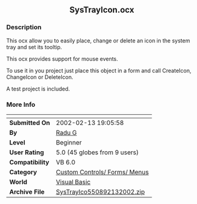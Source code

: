 ﻿<div align="center">

## SysTrayIcon\.ocx


</div>

### Description

This ocx allow you to easily place, change or delete an icon in the system tray and set its tooltip.

This ocx provides support for mouse events.

To use it in you project just place this object in a form and call CreateIcon, ChangeIcon or DeleteIcon.

A test project is included.
 
### More Info
 


<span>             |<span>
---                |---
**Submitted On**   |2002-02-13 19:05:58
**By**             |[Radu G](https://github.com/Planet-Source-Code/PSCIndex/blob/master/ByAuthor/radu-g.md)
**Level**          |Beginner
**User Rating**    |5.0 (45 globes from 9 users)
**Compatibility**  |VB 6\.0
**Category**       |[Custom Controls/ Forms/  Menus](https://github.com/Planet-Source-Code/PSCIndex/blob/master/ByCategory/custom-controls-forms-menus__1-4.md)
**World**          |[Visual Basic](https://github.com/Planet-Source-Code/PSCIndex/blob/master/ByWorld/visual-basic.md)
**Archive File**   |[SysTrayIco550892132002\.zip](https://github.com/Planet-Source-Code/radu-g-systrayicon-ocx__1-31762/archive/master.zip)








